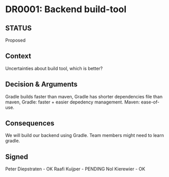 # DR0001: Backend build-tool 
## STATUS
Proposed

## Context
Uncertainties about build tool, which is better?

## Decision & Arguments
Gradle builds faster than maven, 
Gradle has shorter dependencies file than maven, 
Gradle: faster + easier depedency management.
Maven: ease-of-use.


## Consequences
We will build our backend using Gradle.
Team members might need to learn gradle.

## Signed
Peter Diepstraten - OK
Raafi Kuijper - PENDING
Nol Kierewier - OK
